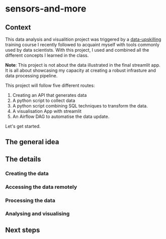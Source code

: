 # sensors-and-more

## Context

This data analysis and visualition project was triggered by a [data-upskilling](https://benjamin-dubreu.systeme.io/programme-data-upskilling) training course I recently followed to acquaint myself with tools commonly used by data scientists. With this project, I used and combined all the different concepts I learned in the class.


**Note**: This project is not about the data illustrated in the final streamlit app. It is all about showcasing my capacity at creating a robust infrasture and data processing pipeline.



This project will follow five different routes:
1. Creating an API that generates data
2. A python script to collect data
3. A python script combining SQL techniques to transform the data.
4. A visualisation App with streamlit
5. An Airflow DAG to automatise the data update.

Let's get started.

## The general idea



## The details


### Creating the data


### Accessing the data remotely


### Processing the data


### Analysing and visualising


## Next steps
